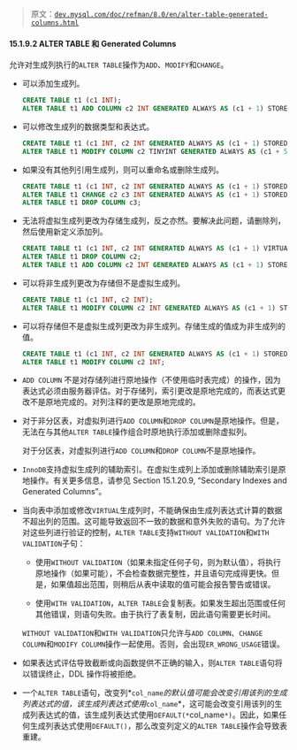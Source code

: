 > 原文：[`dev.mysql.com/doc/refman/8.0/en/alter-table-generated-columns.html`](https://dev.mysql.com/doc/refman/8.0/en/alter-table-generated-columns.html)

#### 15.1.9.2 ALTER TABLE 和 Generated Columns

允许对生成列执行的`ALTER TABLE`操作为`ADD`、`MODIFY`和`CHANGE`。

+   可以添加生成列。

    ```sql
    CREATE TABLE t1 (c1 INT);
    ALTER TABLE t1 ADD COLUMN c2 INT GENERATED ALWAYS AS (c1 + 1) STORED;
    ```

+   可以修改生成列的数据类型和表达式。

    ```sql
    CREATE TABLE t1 (c1 INT, c2 INT GENERATED ALWAYS AS (c1 + 1) STORED);
    ALTER TABLE t1 MODIFY COLUMN c2 TINYINT GENERATED ALWAYS AS (c1 + 5) STORED;
    ```

+   如果没有其他列引用生成列，则可以重命名或删除生成列。

    ```sql
    CREATE TABLE t1 (c1 INT, c2 INT GENERATED ALWAYS AS (c1 + 1) STORED);
    ALTER TABLE t1 CHANGE c2 c3 INT GENERATED ALWAYS AS (c1 + 1) STORED;
    ALTER TABLE t1 DROP COLUMN c3;
    ```

+   无法将虚拟生成列更改为存储生成列，反之亦然。要解决此问题，请删除列，然后使用新定义添加列。

    ```sql
    CREATE TABLE t1 (c1 INT, c2 INT GENERATED ALWAYS AS (c1 + 1) VIRTUAL);
    ALTER TABLE t1 DROP COLUMN c2;
    ALTER TABLE t1 ADD COLUMN c2 INT GENERATED ALWAYS AS (c1 + 1) STORED;
    ```

+   可以将非生成列更改为存储但不是虚拟生成列。

    ```sql
    CREATE TABLE t1 (c1 INT, c2 INT);
    ALTER TABLE t1 MODIFY COLUMN c2 INT GENERATED ALWAYS AS (c1 + 1) STORED;
    ```

+   可以将存储但不是虚拟生成列更改为非生成列。存储生成的值成为非生成列的值。

    ```sql
    CREATE TABLE t1 (c1 INT, c2 INT GENERATED ALWAYS AS (c1 + 1) STORED);
    ALTER TABLE t1 MODIFY COLUMN c2 INT;
    ```

+   `ADD COLUMN` 不是对存储列进行原地操作（不使用临时表完成）的操作，因为表达式必须由服务器评估。对于存储列，索引更改是原地完成的，而表达式更改不是原地完成的。对列注释的更改是原地完成的。

+   对于非分区表，对虚拟列进行`ADD COLUMN`和`DROP COLUMN`是原地操作。但是，无法在与其他`ALTER TABLE`操作组合时原地执行添加或删除虚拟列。

    对于分区表，对虚拟列进行`ADD COLUMN`和`DROP COLUMN`不是原地操作。

+   `InnoDB`支持虚拟生成列的辅助索引。在虚拟生成列上添加或删除辅助索引是原地操作。有关更多信息，请参见 Section 15.1.20.9, “Secondary Indexes and Generated Columns”。

+   当向表中添加或修改`VIRTUAL`生成列时，不能确保由生成列表达式计算的数据不超出列的范围。这可能导致返回不一致的数据和意外失败的语句。为了允许对这些列进行验证的控制，`ALTER TABLE`支持`WITHOUT VALIDATION`和`WITH VALIDATION`子句：

    +   使用`WITHOUT VALIDATION`（如果未指定任何子句，则为默认值），将执行原地操作（如果可能），不会检查数据完整性，并且语句完成得更快。但是，如果值超出范围，则稍后从表中读取的值可能会报告警告或错误。

    +   使用`WITH VALIDATION`，`ALTER TABLE`会复制表。如果发生超出范围或任何其他错误，则语句失败。由于执行了表复制，因此语句需要更长时间。

    `WITHOUT VALIDATION`和`WITH VALIDATION`只允许与`ADD COLUMN`、`CHANGE COLUMN`和`MODIFY COLUMN`操作一起使用。否则，会出现`ER_WRONG_USAGE`错误。

+   如果表达式评估导致截断或向函数提供不正确的输入，则`ALTER TABLE`语句将以错误终止，DDL 操作将被拒绝。

+   一个`ALTER TABLE`语句，改变列*`col_name`*的默认值可能会改变引用该列的生成列表达式的值，该生成列表达式使用*`col_name`*，这可能会改变引用该列的生成列表达式的值，该生成列表达式使用`DEFAULT(*`col_name`*)`。因此，如果任何生成列表达式使用`DEFAULT()`，那么改变列定义的`ALTER TABLE`操作会导致表重建。
